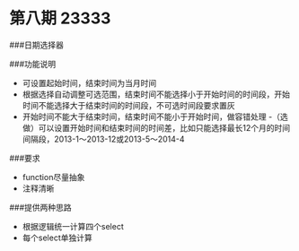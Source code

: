 # 第八期 23333

###日期选择器

###功能说明
- 可设置起始时间，结束时间为当月时间
- 根据选择自动调整可选范围，结束时间不能选择小于开始时间的时间段，开始时间不能选择大于结束时间的时间段，不可选时间段要求置灰
- 开始时间不能大于结束时间，结束时间不能小于开始时间，做容错处理
-（选做）可以设置开始时间和结束时间的时间差，比如只能选择最长12个月的时间间隔段，2013-1～2013-12或2013-5～2014-4

###要求
- function尽量抽象
- 注释清晰

###提供两种思路
- 根据逻辑统一计算四个select
- 每个select单独计算
